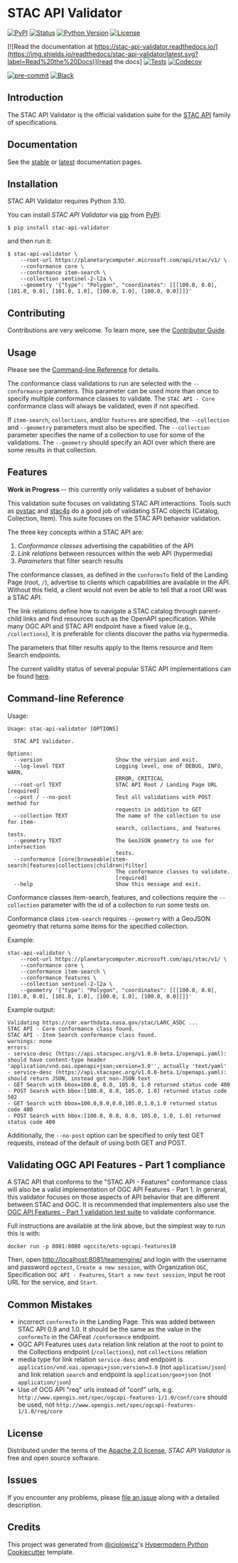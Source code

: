 # STAC API Validator

[![PyPI](https://img.shields.io/pypi/v/stac-api-validator.svg)][pypi_]
[![Status](https://img.shields.io/pypi/status/stac-api-validator.svg)][status]
[![Python Version](https://img.shields.io/pypi/pyversions/stac-api-validator)][python version]
[![License](https://img.shields.io/pypi/l/stac-api-validator)][license]

[![Read the documentation at https://stac-api-validator.readthedocs.io/](https://img.shields.io/readthedocs/stac-api-validator/latest.svg?label=Read%20the%20Docs)][read the docs]
[![Tests](https://github.com/philvarner/stac-api-validator/workflows/Tests/badge.svg)][tests]
[![Codecov](https://codecov.io/gh/philvarner/stac-api-validator/branch/main/graph/badge.svg)][codecov]

[![pre-commit](https://img.shields.io/badge/pre--commit-enabled-brightgreen?logo=pre-commit&logoColor=white)][pre-commit]
[![Black](https://img.shields.io/badge/code%20style-black-000000.svg)][black]

[pypi_]: https://pypi.org/project/stac-api-validator/
[status]: https://pypi.org/project/stac-api-validator/
[python version]: https://pypi.org/project/stac-api-validator
[read the docs]: https://stac-api-validator.readthedocs.io/
[tests]: https://github.com/philvarner/stac-api-validator/actions?workflow=Tests
[codecov]: https://app.codecov.io/gh/philvarner/stac-api-validator
[pre-commit]: https://github.com/pre-commit/pre-commit
[black]: https://github.com/psf/black

## Introduction

The STAC API Validator is the official validation suite for the
[STAC API](https://github.com/radiantearth/stac-api-spec/) family of specifications.

## Documentation

See the [stable](https://stac-api-validator.readthedocs.io/en/stable/) or
[latest](https://stac-api-validator.readthedocs.io/en/latest) documentation pages.

## Installation

STAC API Validator requires Python 3.10.

You can install _STAC API Validator_ via [pip] from [PyPI]:

```console
$ pip install stac-api-validator
```

and then run it:

```console
$ stac-api-validator \
    --root-url https://planetarycomputer.microsoft.com/api/stac/v1/ \
    --conformance core \
    --conformance item-search \
    --collection sentinel-2-l2a \
    --geometry '{"type": "Polygon", "coordinates": [[[100.0, 0.0], [101.0, 0.0], [101.0, 1.0], [100.0, 1.0], [100.0, 0.0]]]}'
```

## Contributing

Contributions are very welcome.
To learn more, see the [Contributor Guide].

## Usage

Please see the [Command-line Reference] for details.

The conformance class validations to run are selected with the `--conformance` parameters. This parameter
can be used more than once to specify multiple conformance classes to validate. The `STAC API - Core` conformance
class will always be validated, even if not specified.

If `item-search`, `collections`, and/or `features` are specified, the `--collection` and `--geometry` parameters must also
be specified. The `--collection` parameter specifies the name of a collection to use for some of the validations.
The `--geometry` should specify an AOI over which there are some results in that collection.

## Features

**Work in Progress** -- this currently only validates a subset of behavior

This validation suite focuses on validating STAC API interactions. Tools such as
[pystac](https://github.com/stac-utils/pystac) and [stac4s](https://github.com/azavea/stac4s) do a
good job of validating STAC objects (Catalog, Collection, Item). This suite focuses on the STAC API behavior
validation.

The three key concepts within a STAC API are:

1. _Conformance classes_ advertising the capabilities of the API
2. _Link relations_ between resources within the web API (hypermedia)
3. _Parameters_ that filter search results

The conformance classes, as defined in the `conformsTo` field of the Landing Page (root, `/`), advertise to
clients which capabilities are available in the API. Without this field, a client would not even be able to tell that a
root URI was a STAC API.

The link relations define how to navigate a STAC catalog through parent-child links and find resources such as the OpenAPI specification. While many OGC API and STAC API endpoint have a fixed value (e.g., `/collections`), it is preferable for clients discover the paths via hypermedia.

The parameters that filter results apply to the Items resource and Item Search endpoints.

The current validity status of several popular STAC API implementations can be found [here](../stac-api-validator/COMPLIANCE_REPORT.md).

## Command-line Reference

Usage:

```
Usage: stac-api-validator [OPTIONS]

  STAC API Validator.

Options:
  --version                       Show the version and exit.
  --log-level TEXT                Logging level, one of DEBUG, INFO, WARN,
                                  ERROR, CRITICAL
  --root-url TEXT                 STAC API Root / Landing Page URL  [required]
  --post / --no-post              Test all validations with POST method for
                                  requests in addition to GET
  --collection TEXT               The name of the collection to use for item-
                                  search, collections, and features tests.
  --geometry TEXT                 The GeoJSON geometry to use for intersection
                                  tests.
  --conformance [core|browseable|item-search|features|collections|children|filter]
                                  The conformance classes to validate.
                                  [required]
  --help                          Show this message and exit.
```

Conformance classes item-search, features, and collections require the `--collection` parameter with the id of a
collection to run some tests on.

Conformance class `item-search` requires `--geometry` with a GeoJSON geometry that returns some items for
the specified collection.

Example:

```
stac-api-validator \
    --root-url https://planetarycomputer.microsoft.com/api/stac/v1/ \
    --conformance core \
    --conformance item-search \
    --conformance features \
    --collection sentinel-2-l2a \
    --geometry '{"type": "Polygon", "coordinates": [[[100.0, 0.0], [101.0, 0.0], [101.0, 1.0], [100.0, 1.0], [100.0, 0.0]]]}'
```

Example output:

```
Validating https://cmr.earthdata.nasa.gov/stac/LARC_ASDC ...
STAC API - Core conformance class found.
STAC API - Item Search conformance class found.
warnings: none
errors:
- service-desc (https://api.stacspec.org/v1.0.0-beta.1/openapi.yaml): should have content-type header 'application/vnd.oai.openapi+json;version=3.0'', actually 'text/yaml'
- service-desc (https://api.stacspec.org/v1.0.0-beta.1/openapi.yaml): should return JSON, instead got non-JSON text
- GET Search with bbox=100.0, 0.0, 105.0, 1.0 returned status code 400
- POST Search with bbox:[100.0, 0.0, 105.0, 1.0] returned status code 502
- GET Search with bbox=100.0,0.0,0.0,105.0,1.0,1.0 returned status code 400
- POST Search with bbox:[100.0, 0.0, 0.0, 105.0, 1.0, 1.0] returned status code 400
```

Additionally, the `--no-post` option can be specified to only test GET requests, instead of the default of using
both GET and POST.

## Validating OGC API Features - Part 1 compliance

A STAC API that conforms to the "STAC API - Features" conformance class will also be a valid implementation
of OGC API Features - Part 1. In general, this validator focuses on those aspects of API behavior that are
different between STAC and OGC. It is recommended that implementers also use the [OGC API Features - Part 1
validation test suite](https://cite.opengeospatial.org/teamengine/about/ogcapi-features-1.0/1.0/site/) to
validate conformance.

Full instructions are available at the link above, but the simplest way to run this is with:

```
docker run -p 8081:8080 ogccite/ets-ogcapi-features10
```

Then, open [http://localhost:8081/teamengine/](http://localhost:8081/teamengine/) and login with the
username and password `ogctest`, `Create a new session`, with Organization `OGC`, Specification `OGC API - Features`, `Start a new test session`, input he root URL for the service, and `Start`.

## Common Mistakes

- incorrect `conformsTo` in the Landing Page. This was added between STAC API 0.9 and 1.0. It should be the same as the value in the `conformsTo` in the OAFeat `/conformance` endpoint.
- OGC API Features uses `data` relation link relation at the root to point to the Collections endpoint (`/collections`), not `collections` relation
- media type for link relation `service-desc` and endpoint is `application/vnd.oai.openapi+json;version=3.0` (not `application/json`) and link relation `search` and endpoint is `application/geo+json` (not `application/json`)
- Use of OCG API "req" urls instead of "conf" urls, e.g. `http://www.opengis.net/spec/ogcapi-features-1/1.0/conf/core` should be used, not `http://www.opengis.net/spec/ogcapi-features-1/1.0/req/core`

## License

Distributed under the terms of the [Apache 2.0 license][license],
_STAC API Validator_ is free and open source software.

## Issues

If you encounter any problems,
please [file an issue] along with a detailed description.

## Credits

This project was generated from [@cjolowicz]'s [Hypermodern Python Cookiecutter] template.

[@cjolowicz]: https://github.com/cjolowicz
[pypi]: https://pypi.org/
[hypermodern python cookiecutter]: https://github.com/cjolowicz/cookiecutter-hypermodern-python
[file an issue]: https://github.com/philvarner/stac-api-validator/issues
[pip]: https://pip.pypa.io/

<!-- github-only -->

[license]: https://github.com/philvarner/stac-api-validator/blob/main/LICENSE
[contributor guide]: https://github.com/philvarner/stac-api-validator/blob/main/CONTRIBUTING.md
[command-line reference]: https://stac-api-validator.readthedocs.io/en/latest/usage.html
